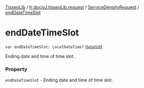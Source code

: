 [TisseoLib](../../index.md) / [fr.docjyJ.tisseoLib.request](../index.md) / [ServiceDensityRequest](index.md) / [endDateTimeSlot](./end-date-time-slot.md)

# endDateTimeSlot

`var endDateTimeSlot: LocalDateTime?` [(source)](https://github.com/docjyJ/TisseoLib/tree/master/src/main/kotlin/fr/docjyJ/tisseoLib/request/ServiceDensityRequest.kt#L30)

Ending date and time of time slot.

### Property

`endDateTimeSlot` - Ending date and time of time slot.